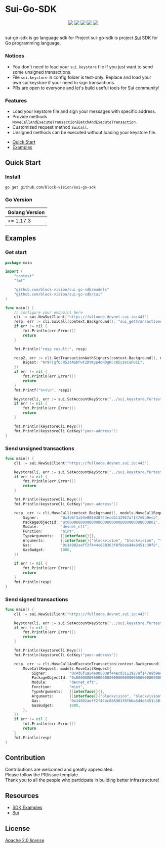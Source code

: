 # Sui-Go-SDK

<p align="center">
    <a href="https://github.com/block-vision/sui-go-sdk/blob/main/.github/workflows/ci.yml"><img src="https://github.com/block-vision/sui-go-sdk/actions/workflows/ci.yml/badge.svg"></a>
    <a href="LICENSE"><img src="https://img.shields.io/badge/License-Apache_2.0-red.svg"></a>
    <a href="https://goreportcard.com/report/github.com/block-vision/sui-go-sdk"><img src="https://goreportcard.com/badge/github.com/securego/gosec"></a>
    <a href="https://pkg.go.dev/github.com/block-vision/sui-go-sdk"> <img src="https://pkg.go.dev/badge/github.com/block-vision/sui-go-sdk.svg"></a>
    <a href="https://discord.gg/Re6prK86Tr"><img src="https://img.shields.io/badge/chat-on%20discord-7289da.svg?sanitize=true"></a>
</p>

##
sui-go-sdk is go language sdk for Project 
sui-go-sdk is project [Sui](https://github.com/MystenLabs/sui) SDK for Go programming language.

### Notices
+ You don't need to load your `sui.keystore` file if you just want to send some unsigned transactions.
+ File `sui.keystore` in config folder is test-only. Replace and load your own sui.keystore if your need to sign transactions. 
+ PRs are open to everyone and let's build useful tools for Sui community!


### Features
+ Load your keystore file and sign your messages with specific address.
+ Provide methods `MoveCallAndExecuteTransaction`/`BatchAndExecuteTransaction`.
+ Customized request method `SuiCall`.
+ Unsigned methods can be executed without loading your keystore file.

* [Quick Start](#Quick-Start)
* [Examples](#Examples)

## Quick Start

### Install 
```shell
go get github.com/block-vision/sui-go-sdk
```

### Go Version
| Golang Version |
|----------------|
| \>= 1.17.3     | 

## Examples

### Get start
```go
package main

import (
	"context"
	"fmt"

	"github.com/block-vision/sui-go-sdk/models"
	"github.com/block-vision/sui-go-sdk/sui"
)

func main() {
	// configure your endpoint here
	cli := sui.NewSuiClient("https://fullnode.devnet.sui.io:443")
	resp, err := cli.SuiCall(context.Background(), "sui_getTransactionAuthSigners", "Ar9FigfQcR52tAGDPwt2DtKyp4oNDgRCc85yzeCuFU1L")
	if err != nil {
		fmt.Println(err.Error())
		return
	}

	fmt.Println("resp result:", resp)

	resp2, err := cli.GetTransactionAuthSigners(context.Background(), models.GetTransactionAuthSignersRequest{
		Digest: "Ar9FigfQcR52tAGDPwt2DtKyp4oNDgRCc85yzeCuFU1L",
	})
	if err != nil {
		fmt.Println(err.Error())
		return
	}
	fmt.Printf("%+v\n", resp2)

	keystoreCli, err := sui.SetAccountKeyStore("../sui.keystore.fortest")
	if err != nil {
		fmt.Println(err.Error())
		return
	}

	fmt.Println(keystoreCli.Keys())
	fmt.Println(keystoreCli.GetKey("your-address"))
}
```

### Send unsigned transactions

```go
func main() {
	cli := sui.NewSuiClient("https://fullnode.devnet.sui.io:443")

	keystoreCli, err := sui.SetAccountKeyStore("../sui.keystore.fortest")
	if err != nil {
		fmt.Println(err.Error())
		return
	}

	fmt.Println(keystoreCli.Keys())
	fmt.Println(keystoreCli.GetKey("your-address"))

	resp, err := cli.MoveCall(context.Background(), models.MoveCallRequest{
		Signer:          "0x4d6f1a54e805038f44ecd3112927af147e9b9ecb",
		PackageObjectId: "0x0000000000000000000000000000000000000002",
		Module:          "devnet_nft",
		Function:        "mint",
		TypeArguments:   []interface{}{},
		Arguments:       []interface{}{"blockvision", "blockvision", "testurl"},
		Gas:             "0x14802aeff2f444c888303f8fbba6d4e8451c38f8",
		GasBudget:       1000,
	})
	
	if err != nil {
		fmt.Println(err.Error())
		return
	}
	fmt.Println(resp)
}
```


### Send signed transactions

```go
func main() {
    cli := sui.NewSuiClient("https://fullnode.devnet.sui.io:443")

    keystoreCli, err := sui.SetAccountKeyStore("../sui.keystore.fortest")
    if err != nil {
        fmt.Println(err.Error())
        return
	}

    fmt.Println(keystoreCli.Keys())
    fmt.Println(keystoreCli.GetKey("your-address"))

    resp, err := cli.MoveCallAndExecuteTransaction(context.Background(), models.MoveCallAndExecuteTransactionRequest{
        MoveCallRequest: models.MoveCallRequest{
            Signer:          "0x4d6f1a54e805038f44ecd3112927af147e9b9ecb",
            PackageObjectId: "0x0000000000000000000000000000000000000002",
            Module:          "devnet_nft",
            Function:        "mint",
            TypeArguments:   []interface{}{},
            Arguments:       []interface{}{"blockvision", "blockvision", "testurl"},
            Gas:             "0x14802aeff2f444c888303f8fbba6d4e8451c38f8",
            GasBudget:       1000,
        },
    })
    if err != nil {
        fmt.Println(err.Error())
        return
    }
    fmt.Println(resp)
}
```

## Contribution  
Contributions are welcomed and greatly appreciated.   
Please follow the PR/issue template.  
Thank you to all the people who participate in building better infrastructure! 

## Resources
+ [SDK Examples](https://github.com/block-vision/sui-go-sdk/tree/main/examples)
+ [Sui](https://github.com/MystenLabs/sui)


## License 
[Apache 2.0 license](LICENSE)





